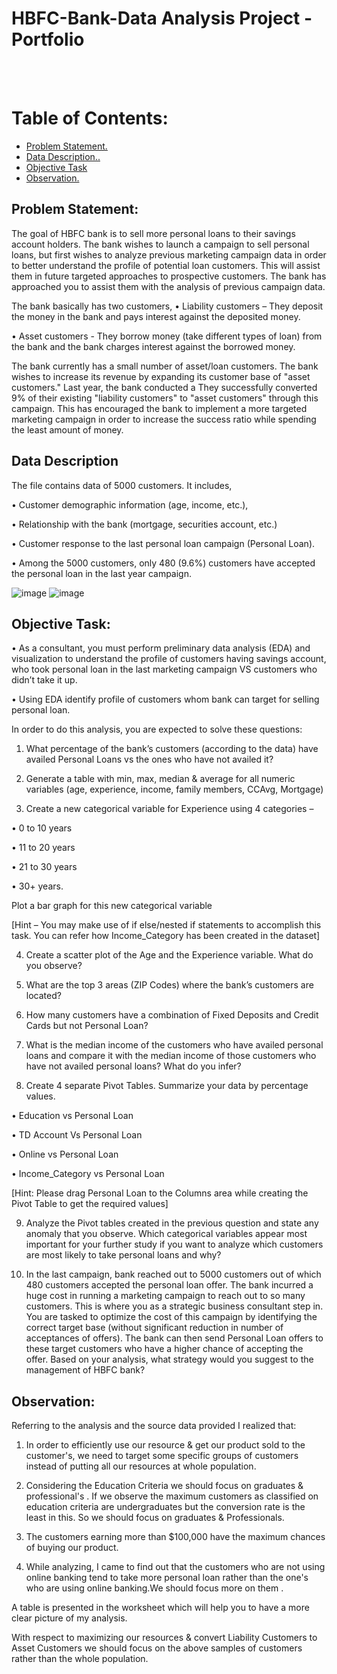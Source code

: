 # HBFC-Bank-Data Analysis Project - Portfolio
<br>
<br>

# Table of Contents:
  - [Problem Statement.](#problem-statement)
  - [Data Description..](#data-description)
  - [Objective Task](#objective-task)
  - [Observation.](#observation)

## Problem Statement:

The goal of HBFC bank is to sell more personal loans to their savings account holders. The bank wishes to launch a campaign to sell personal loans, but first wishes to analyze previous marketing campaign data in order to better understand the profile of potential loan customers. This will assist them in future targeted approaches to prospective customers. The bank has approached you to assist them with the analysis of previous campaign data.

The bank basically has two customers,
• Liability customers – They deposit the money in the bank and pays interest against 
the deposited money.

• Asset customers - They borrow money (take different types of loan) from the bank 
and the bank charges interest against the borrowed money.

The bank currently has a small number of asset/loan customers. The bank wishes to increase its revenue by expanding its customer base of "asset customers." Last year, the bank conducted a
They successfully converted 9% of their existing "liability customers" to "asset customers" through this campaign. This has encouraged the bank to implement a more targeted marketing campaign in order to increase the success ratio while spending the least amount of money.



## Data Description

The file contains data of 5000 customers. It includes, 

• Customer demographic information (age, income, etc.), 

• Relationship with the bank (mortgage, securities account, etc.) 

• Customer response to the last personal loan campaign (Personal Loan). 

 • Among the 5000 customers, only 480 (9.6%) customers have accepted the personal loan in the last year campaign.


![image](https://github.com/Ginga1402/HBFC_Bank_Analysis/assets/130181481/e355356d-1c9f-4b94-8882-64a92785aea8)
![image](https://github.com/Ginga1402/HBFC_Bank_Analysis/assets/130181481/1478b072-ce21-4c6b-9f38-7ac447913ad1)



## Objective Task:

• As a consultant, you must perform preliminary data analysis (EDA) and visualization to  understand the profile of customers having savings account, who took personal loan in the last marketing campaign VS customers who didn’t take it up.

• Using EDA identify profile of customers whom bank can target for selling personal loan.

In order to do this analysis, you are expected to solve these questions:

1) What percentage of the bank’s customers (according to the data) have availed  Personal Loans vs the ones who have not availed it?

2) Generate a table with min, max, median & average for all numeric variables (age, experience, income, family members, CCAvg, Mortgage)

3) Create a new categorical variable for Experience using 4 categories –

• 0 to 10 years 

• 11 to 20 years 

• 21 to 30 years 

• 30+ years.

Plot a bar graph for this new categorical variable

[Hint – You may make use of if else/nested if statements to accomplish this task. You  can refer how Income_Category has been created in the dataset]


4) Create a scatter plot of the Age and the Experience variable. What do you observe?

5) What are the top 3 areas (ZIP Codes) where the bank’s customers are located?

6) How many customers have a combination of Fixed Deposits and Credit Cards but not Personal Loan?

7) What is the median income of the customers who have availed personal loans and compare it with the median income of those customers who have not availed personal loans? What do you infer?

8) Create 4 separate Pivot Tables. Summarize your data by percentage values.

• Education vs Personal Loan

• TD Account Vs Personal Loan

• Online vs Personal Loan

• Income_Category vs Personal Loan

[Hint: Please drag Personal Loan to the Columns area while creating the Pivot Table to get the required values]

9) Analyze the Pivot tables created in the previous question and state any anomaly that you observe. Which categorical variables appear most important for your further study if you want to analyze which customers are most likely to take personal loans and why?

10) In the last campaign, bank reached out to 5000 customers out of which 480 customers accepted the personal loan offer. The bank incurred a huge cost in running a marketing campaign to reach out to so many customers. This is where you as a strategic business consultant step in. You are tasked to optimize the cost of this campaign by identifying 
the correct target base (without significant reduction in number of acceptances of offers). The bank can then send Personal Loan offers to these target customers who have a higher chance of accepting the offer. Based on your analysis, what strategy would you suggest to the management of HBFC bank?

## Observation:

 Referring to the analysis and the source data provided I realized that:
                                                                                                                             
1. In order to efficiently use our resource & get our product sold to the customer's, we need to target some specific groups of customers instead of putting all our resources at whole population. 

2. Considering the Education Criteria we should focus on graduates & professional's . If we observe the maximum customers as classified on education criteria are undergraduates but the conversion rate is the least in this. So we should focus on graduates & Professionals.

3. The customers earning more than $100,000  have the maximum chances of buying our product.                 

4. While analyzing, I came to find out that the customers who are not using online banking  tend to take more personal loan rather than the one's who are using online banking.We should focus more on them .


A table is presented in the worksheet which will help you to have a more clear picture of my analysis.

With respect to maximizing  our  resources & convert Liability Customers to Asset Customers we should focus on the above samples of customers rather than the whole population.
